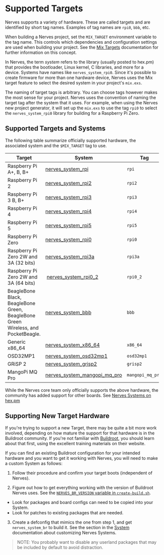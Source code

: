# Supported Targets

Nerves supports a variety of hardware. These are called targets and are
identified by short tag names. Examples of tag names are `rpi0`, `bbb`, etc.

When building a Nerves project, set the `MIX_TARGET` environment variable to the
tag name. This controls which dependencies and configuration settings are used
when building your project. See the [Mix
Targets](https://hexdocs.pm/mix/Mix.html#module-targets) documentation for
further information on this concept.

In Nerves, the term _system_ refers to the library (usually posted to hex.pm)
that provides the bootloader, Linux kernel, C libraries, and more for a device.
Systems have names like `nerves_system_rpi0`. Since it's possible to create
firmware for more than one hardware device, Nerves uses the Mix target feature
to select the desired system in your project's `mix.exs`.

The naming of target tags is arbitrary. You can choose tags however makes the
most sense for your project. Nerves uses the convention of naming the target tag
after the system that it uses. For example, when using the Nerves new project
generator, it will set up the `mix.exs` to use the tag `rpi0` to select the
`nerves_system_rpi0` library for building for a Raspberry Pi Zero.

## Supported Targets and Systems

The following table summarize officially supported hardware, the associated
system and the `$MIX_TARGET` tag to use.

Target | System | Tag
------ | ------ | ---
Raspberry Pi A+, B, B+ | [nerves_system_rpi](https://github.com/nerves-project/nerves_system_rpi) | `rpi`
Raspberry Pi 2 | [nerves_system_rpi2](https://github.com/nerves-project/nerves_system_rpi2) | `rpi2`
Raspberry Pi 3 B, B+ | [nerves_system_rpi3](https://github.com/nerves-project/nerves_system_rpi3) | `rpi3`
Raspberry Pi 4 | [nerves_system_rpi4](https://github.com/nerves-project/nerves_system_rpi4) | `rpi4`
Raspberry Pi 5 | [nerves_system_rpi5](https://github.com/nerves-project/nerves_system_rpi5) | `rpi5`
Raspberry Pi Zero | [nerves_system_rpi0](https://github.com/nerves-project/nerves_system_rpi) | `rpi0`
Raspberry Pi Zero 2W and 3A (32 bits) | [nerves_system_rpi3a](https://github.com/nerves-project/nerves_system_rpi3a) | `rpi3a`
Raspberry Pi Zero 2W and 3A (64 bits) | [nerves_system_rpi0_2](https://github.com/nerves-project/nerves_system_rpi0_2) | `rpi0_2`
BeagleBone Black, BeagleBone Green, BeagleBone Green Wireless, and PocketBeagle. | [nerves_system_bbb](https://github.com/nerves-project/nerves_system_bbb) | `bbb`
Generic x86_64 | [nerves_system_x86_64](https://github.com/nerves-project/nerves_system_x86_64) | `x86_64`
OSD32MP1 | [nerves_system_osd32mp1](https://github.com/nerves-project/nerves_system_osd32mp1) | `osd32mp1`
GRiSP 2 | [nerves_system_grisp2](https://github.com/nerves-project/nerves_system_grisp2) | `grisp2`
MangoPi MQ Pro | [nerves_system_mangopi_mq_pro](https://github.com/nerves-project/nerves_system_mangopi_mq_pro) | `mangopi_mq_pro`
While the Nerves core team only officially supports the above hardware, the
community has added support for other boards. See [Nerves Systems on
hex.pm](https://hex.pm/packages?search=depends:nerves_system_br)

## Supporting New Target Hardware

If you're trying to support a new Target, there may be quite a bit more work
involved, depending on how mature the support for that hardware is in the
Buildroot community.  If you're not familiar with
[Buildroot](https://buildroot.org/), you should learn about that first, using
the excellent training materials on their website.

If you can find an existing Buildroot configuration for your intended hardware
and you want to get it working with Nerves, you will need to make a custom
System as follows:

1. Follow their procedure and confirm your target boots (independent of Nerves).

2. Figure out how to get everything working with the version of Buildroot Nerves uses.
    See the [`NERVES_BR_VERSION` variable in `create-build.sh`](https://github.com/nerves-project/nerves_system_br/blob/main/create-build.sh).

  * Look for packages and board configs can need to be copied into your System.
  * Look for patches to existing packages that are needed.

3. Create a defconfig that mimics the one from step 1, and get `nerves_system_br` to build it.
   See the section in the [System](systems.html) documentation about customizing Nerves Systems.

> NOTE: You probably want to disable any userland packages that may be included
> by default to avoid distraction.
